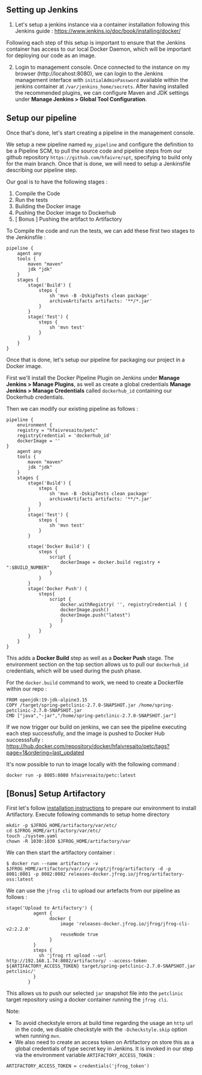 ## Setting up Jenkins

1. Let's setup a jenkins instance via a container installation following this Jenkins guide : https://www.jenkins.io/doc/book/installing/docker/

Following each step of this setup is important to ensure that the Jenkins container has access to our local Docker Daemon, which will be important for deploying our code as an image.

2. Login to management console. Once connected to the instance on my browser (http://locahost:8080), we can login to the Jenkins management interface with `initialAdminPassword` available within the jenkins container at `/var/jenkins_home/secrets`. After having installed the recommended plugins, we can configure Maven and JDK settings under **Manage Jenkins > Global Tool Configuration**.

## Setup our pipeline

Once that's done, let's start creating a pipeline in the management console.

We setup a new pipeline named `my_pipeline` and configure the definition to be a Pipeline SCM, to pull the source code and pipeline steps from our github repository `https://github.com/hfaivre/spt`, specifying to build only for the main branch. Once that is done, we will need to setup a Jenkinsfile describing our pipeline step.

Our goal is to have the following stages : 
1. Compile the Code
2. Run the tests
3. Building the Docker image
4. Pushing the Docker image to Dockerhub
5. [ Bonus ] Pushing the artifact to Artifactory

To Compile the code and run the tests, we can add these first two stages to the Jenkinsfile : 

```
pipeline {
    agent any
    tools {
        maven "maven"
        jdk "jdk"
    }
    stages {
        stage('Build') {
            steps {
                sh 'mvn -B -DskipTests clean package'
                archiveArtifacts artifacts: '**/*.jar'
            }
        }
        stage('Test') { 
            steps {
                sh 'mvn test' 
            }
        }
    }
}
```

Once that is done, let's setup our pipeline for packaging our project in a Docker image.

First we'll install the Docker Pipeline Plugin on Jenkins under **Manage Jenkins > Manage Plugins**, as well as create a global credentials **Manage Jenkins > Manage Credentials** called `dockerhub_id` containing our Dockerhub credentials.

Then we can modify our existing pipeline as follows : 

```
pipeline {
    environment {
    registry = "hfaivresaito/petc"
    registryCredential = 'dockerhub_id'
    dockerImage = ''
}
    agent any
    tools {
        maven "maven"
        jdk "jdk"
    }
    stages {
        stage('Build') {
            steps {
                sh 'mvn -B -DskipTests clean package'
                archiveArtifacts artifacts: '**/*.jar'
            }
        }
        stage('Test') { 
            steps {
                sh 'mvn test' 
            }
        }
        
        stage('Docker Build') {
            steps {
                script {
                    dockerImage = docker.build registry + ":$BUILD_NUMBER"
                }
            }
        }
        stage('Docker Push') {
            steps{
                script {
                    docker.withRegistry( '', registryCredential ) {
                    dockerImage.push()
                    dockerImage.push("latest")
                    }
                }
            }
        }
    }
}
```

This adds a **Docker Build** step as well as a **Docker Push** stage. The environment section on the top section allows us to pull our `dockerhub_id` credentials, which will be used during the push phase. 

For the `docker.build` command to work, we need to create a Dockerfile within our repo : 

```
FROM openjdk:19-jdk-alpine3.15
COPY /target/spring-petclinic-2.7.0-SNAPSHOT.jar /home/spring-petclinic-2.7.0-SNAPSHOT.jar 
CMD ["java","-jar","/home/spring-petclinic-2.7.0-SNAPSHOT.jar"]
```

If we now trigger our build on jenkins, we can see the pipeline executing each step successfully, and the image is pushed to Docker Hub successsfully : https://hub.docker.com/repository/docker/hfaivresaito/petc/tags?page=1&ordering=last_updated

It's now possible to run to image locally with the following command : 

```
docker run -p 8085:8080 hfaivresaito/petc:latest
```




## [Bonus] Setup Artifactory



First let's follow [installation instructions](https://www.jfrog.com/confluence/display/JFROG/Installing+Artifactory) to prepare our environment to install Artifactory. Execute following commands to setup home directory

```
mkdir -p $JFROG_HOME/artifactory/var/etc/
cd $JFROG_HOME/artifactory/var/etc/
touch ./system.yaml
chown -R 1030:1030 $JFROG_HOME/artifactory/var
```

We can then start the artifactory container : 

```
$ docker run --name artifactory -v $JFROG_HOME/artifactory/var/:/var/opt/jfrog/artifactory -d -p 8081:8081 -p 8082:8082 releases-docker.jfrog.io/jfrog/artifactory-oss:latest
```

We can use the `jfrog cli` to upload our artefacts from our pipeline as follows :

```
stage('Upload to Artifactory') {
          agent {
                docker {
                    image 'releases-docker.jfrog.io/jfrog/jfrog-cli-v2:2.2.0' 
                    reuseNode true
                }
          }
          steps {
            sh 'jfrog rt upload --url http://192.168.1.74:8082/artifactory/ --access-token ${ARTIFACTORY_ACCESS_TOKEN} target/spring-petclinic-2.7.0-SNAPSHOT.jar petclinic/'
          }
        }

```

This allows us to push our selected `jar` snapshot file into the `petclinic` target repository using a docker container running the `jfrog cli`.

Note: 
- To avoid checkstyle errors at build time regarding the usage an `http` url in the code, we disable checkstyle with the `-Dcheckstyle.skip` option when running `mvn`.
- We also need to create an access token on Artifactory on store this as a global credentials of type secret key in Jenkins. It is invoked in our step via the environment variable `ARTIFACTORY_ACCESS_TOKEN` : 
```
ARTIFACTORY_ACCESS_TOKEN = credentials('jfrog_token')
```





